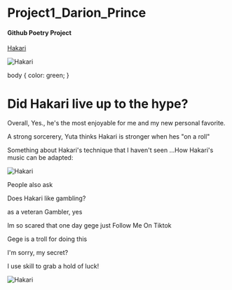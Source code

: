 # Project1_Darion_Prince

#### Github Poetry Project

[Hakari](https://ih1.redbubble.net/image.4961976569.8589/st,small,507x507-pad,600x600,f8f8f8.jpg)

![Hakari](https://ih1.redbubble.net/image.4961976569.8589/st,small,507x507-pad,600x600,f8f8f8.jpg)

body {
  color: green;
}

<h1>Did Hakari live up to the hype? </h1>

Overall, Yes., he's the most enjoyable for me and my new personal favorite.

A strong sorcerery, Yuta thinks Hakari is stronger when hes "on a roll" 

Something about Hakari's technique that I haven't seen …How Hakari's music can be adapted: 

![Hakari](https://i.pinimg.com/236x/ea/4c/65/ea4c65ac8806803b573b3ed91f12210e.jpg)

People also ask

Does Hakari like gambling?

as a veteran Gambler, yes

Im so scared that one day gege just  Follow Me On Tiktok

Gege is a troll for doing this 

I'm sorry, my secret?

I use skill to grab a hold of luck!

![Hakari](https://encrypted-tbn0.gstatic.com/images?q=tbn:ANd9GcRuy_IeCjPPkbdsHWGgI4cLeKeqA5QKs1N6eQ&usqp=CAU)

